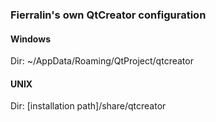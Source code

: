 ### Fierralin's own QtCreator configuration

#### Windows

Dir: ~/AppData/Roaming/QtProject/qtcreator

#### UNIX

Dir: [installation path]/share/qtcreator

